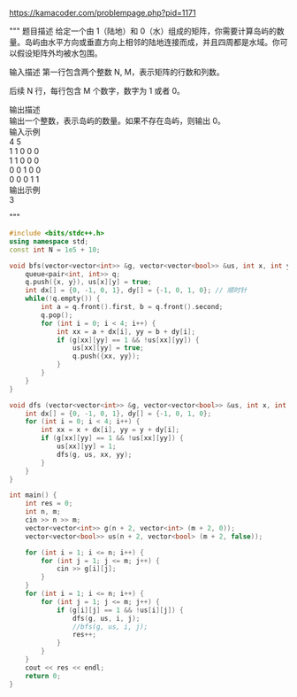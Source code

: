 https://kamacoder.com/problempage.php?pid=1171

"""
题目描述
给定一个由 1（陆地）和 0（水）组成的矩阵，你需要计算岛屿的数量。岛屿由水平方向或垂直方向上相邻的陆地连接而成，并且四周都是水域。你可以假设矩阵外均被水包围。

输入描述
第一行包含两个整数 N, M，表示矩阵的行数和列数。

后续 N 行，每行包含 M 个数字，数字为 1 或者 0。

输出描述  
输出一个整数，表示岛屿的数量。如果不存在岛屿，则输出 0。  
输入示例  
4 5  
1 1 0 0 0  
1 1 0 0 0  
0 0 1 0 0  
0 0 0 1 1  
输出示例  
3

"""

``` C++
#include <bits/stdc++.h>
using namespace std;
const int N = 1e5 + 10;

void bfs(vector<vector<int>> &g, vector<vector<bool>> &us, int x, int y) {
    queue<pair<int, int>> q;
    q.push({x, y}), us[x][y] = true;
    int dx[] = {0, -1, 0, 1}, dy[] = {-1, 0, 1, 0}; // 顺时针
    while(!q.empty()) {
        int a = q.front().first, b = q.front().second;
        q.pop();
        for (int i = 0; i < 4; i++) {
            int xx = a + dx[i], yy = b + dy[i];
            if (g[xx][yy] == 1 && !us[xx][yy]) {
                us[xx][yy] = true;
                q.push({xx, yy});
            }
        }
    }
}

void dfs (vector<vector<int>> &g, vector<vector<bool>> &us, int x, int y) {
    int dx[] = {0, -1, 0, 1}, dy[] = {-1, 0, 1, 0};
    for (int i = 0; i < 4; i++) {
        int xx = x + dx[i], yy = y + dy[i];
        if (g[xx][yy] == 1 && !us[xx][yy]) {
            us[xx][yy] = 1;
            dfs(g, us, xx, yy);
        }
    }
}

int main() {
    int res = 0;
    int n, m;
    cin >> n >> m;
    vector<vector<int>> g(n + 2, vector<int> (m + 2, 0));
    vector<vector<bool>> us(n + 2, vector<bool> (m + 2, false));

    for (int i = 1; i <= n; i++) {
        for (int j = 1; j <= m; j++) {
            cin >> g[i][j];
        }
    }
    for (int i = 1; i <= n; i++) {
        for (int j = 1; j <= m; j++) {
            if (g[i][j] == 1 && !us[i][j]) {
                dfs(g, us, i, j);
                //bfs(g, us, i, j);           
                res++;
            }
        }
    }
    cout << res << endl;
    return 0;
}

```